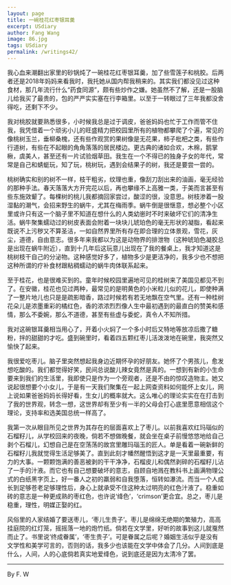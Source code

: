 ```yaml
---
layout: page
title: 一碗桂花红枣银耳羹
excerpt: USdiary
author: Fang Wang
image: 86.jpg
tags: USdiary
permalink: /writings42/
---
```

我心血来潮翻出家里的砂锅炖了一碗桂花红枣银耳羹，加了些雪莲子和桃胶。后两者还是2018年妈妈来看我时，我托她从国内帮我稍来的。其实我们都没见过这种食材，那几年流行什么“药食同源”，颇有些炒作之嫌。她虽然不了解，还是一股脑儿给我买了最贵的，包的严严实实塞在行李箱里。以至于一转眼过了三年我都没舍得吃，还剩下不少。

我对桃胶就要熟悉很多，小时候我总是过于调皮，爸爸妈妈也忙于工作而管不住我，我凭借着一个顽劣小儿的旺盛精力把校园里所有的植物都攀爬了个遍，常见的像桃树玉兰，垂柳桑槐，还有些作观赏的果树像是无花果，柿子枇杷之类，有些作行道树，有些在不起眼的角角落落的居民楼边。更古典的诸如合欢，木棉，鹅掌楸，虞美人，甚至还有一片试验烟草田。我生在一个不得已的独身子女的年代，常常是自己和蜻蜓玩，知了玩，桃树玩，遇到会结果子的树，我还是要尝一尝的。

桃树确实和别的树不一样，枝干粗劣，纹理也重，像刮刀刮出来的油画，毫无经验的那种手法。春天落落大方开完花以后，再也攀缘不上高雅一类，于美而言甚至有些东施效颦了。每棵树的桃儿我都摘回家尝过，酸涩的很，没意思。树枝渗着一股湿黏的潮气，会招来野生的蜗牛，尤其在梅雨季。蜗牛倒是很惬意，想必整个小区里或许只有这一个脑子里不知道在想什么的人类幼崽时不时来破坏它们的清净生活。蜗牛聚集蠕动过的树皮表面会附着一块块儿琥珀色的毫无形状的凝脂，看起来既说不上污秽又不算圣洁，一如自然界里所有存在即合理的立体景观，雪花，灰尘，道德，自由意志。很多年来我都以为这是动物界的排泄物（这种琥珀色凝胶总是出现在蜗牛附近），直到十几年后这玩意儿出现在了我的餐桌上，我才知道这是桃树枝干自己的分泌物。这种感觉好多了，植物多少是更洁净的，我多少也不想把这种所谓的疗补食材跟粘稠蠕动的蜗牛肉体联系起来。

至于桂花，也是很难买到的。童年时候校园里遍地可见的桂树来了美国见都见不到了。在安徽，桂花也见过两种，最常见的是明黄色的小米粒儿似的花儿，即使种满了一整片地儿也只是是疏影暗香，路过时候若有若无地飘在空气里。还有一种桂树花朵儿是浓墨重彩的橘红色，香的浓浓烈烈像人生中最初遇到的最直白的赞美和感情，那么不委婉，那么不道德，甚至有些虚与委蛇，真令人不知所措。

我对这碗银耳羹相当用心了，开着小火焖了一个多小时后又特地等放凉后撒了糖粉，拌的甜甜的才吃。盛到碗里时，看着四五颗红枣儿活泼泼地在碗里，我突然又愉快了起来。

我很爱吃枣儿。脑子里突然想起我身边近期怀孕的好朋友。她怀了个男孩儿，愈发想吃酸的。我们都觉得好笑，民间总说酸儿辣女竟然是真的。一想到有新的小生命要来到我们的生活里，我即使只是作为一个旁观者，还是不由的惊叹造物主。她又说起很想要个小女儿，于是有一天我们聚集在一起上网查资料如何能怀上女儿，网上说如果爸爸妈妈长得好看，生女儿的概率就大。这么唯心的理论实实在在打击到了我的世界观，转念一想，这世界却有至少有一半的父母会打心底里愿意相信这个理论，支持率和选美国总统一样高了。

我第一次从眼目所见之世界为其存在的层面喜欢上了枣儿。以前我喜欢红玛瑙似的石榴籽儿，从学校回来的夜晚，倘若不想做晚餐，就会坐在桌子前慢悠悠地给自己剥个石榴儿，幻想自己是在空荡荡的故宫里雕玛瑙玉的匠人。单是看着一碗新鲜的石榴籽儿我就觉得生活足够美了。直到此刻才幡然醒悟到这才是一天里最重要，有力的大事。一颗颗饱满的善恶被剥的干干净净，石榴皮儿和偶然剥碎的石榴籽儿沾了一手的汁液。而它也有自己想要破坏的意志，自顾自地溅在教科书上画满物理公式的白纸黑字页上，好一番人之初的羸弱和自我堕落，恒转如瀑流。而当一个人成长到足够苍老足够理性后，身心上就承受不住这种太过明亮的红色汁液了。稳重如砖的意志是一种更成熟的枣红色，也许说‘绛色’，‘crimson’更合宜。总之，枣儿是稳重，理性，明媒正娶的红。

风俗里的人家结婚了要送枣儿，‘枣儿生贵子’。枣儿是绵绵无绝期的繁殖力，高高挂庭院的红灯笼，摇摇落一地的炮竹纸。倘若在文学里，好听的故事到这儿就戛然而止了。书里说‘终成眷属’，‘枣生贵子’。可是眷属之后呢？婚姻生活似乎是没有文学性和美学可言的，否则的话，我多少也该能在文学中体会了几分。人间到底是什么，人间，人的心底倘若真实地爱绛色，说到底还是因为太清冷了罢。

****

By F. W
